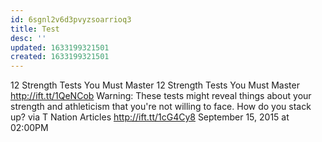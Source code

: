 ```yaml
---
id: 6sgnl2v6d3pvyzsoarrioq3
title: Test
desc: ''
updated: 1633199321501
created: 1633199321501
---
```


12 Strength Tests You Must Master
12 Strength Tests You Must Master
http://ift.tt/1QeNCob
Warning: These tests might reveal things about your strength and athleticism that you're not willing to face. How do you stack up?
via T Nation Articles http://ift.tt/1cG4Cy8
September 15, 2015 at 02:00PM
